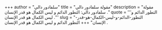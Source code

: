 +++
author = "سلفادور دالي"
title = "مقولة سلفادور دالي"
description = "مقولة سلفادور دالي: التطور الدائم و ليس الكمال هو قدر الإنسان ."
quote = '''التطور الدائم و ليس الكمال هو قدر الإنسان .'''
slug = "التطور-الدائم-و-ليس-الكمال-هو-قدر-الإنسان"
+++
التطور الدائم و ليس الكمال هو قدر الإنسان .
